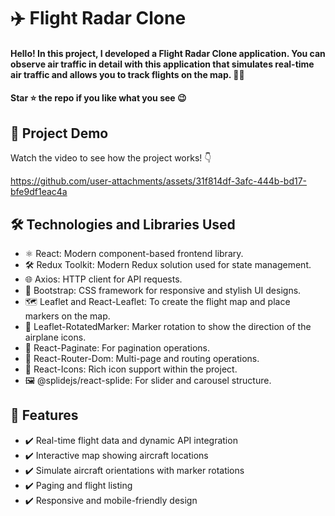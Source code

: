 <div><h1>✈️ Flight Radar Clone</h1></div>
<h4>Hello! In this project, I developed a Flight Radar Clone application. You can observe air traffic in detail with this application that simulates real-time air traffic and allows you to track flights on the map. 🛫🛬</h4>
<h4>Star ⭐ the repo if you like what you see 😉 </h4>
 <div>
 <h2>📸 Project Demo</h2>
 <p>Watch the video to see how the project works! 👇</p>
   

https://github.com/user-attachments/assets/31f814df-3afc-444b-bd17-bfe9df1eac4a


<h2>🛠️ Technologies and Libraries Used</h2>
 <ul>
   <li>⚛️ React: Modern component-based frontend library.</li>
   <li>🛠️ Redux Toolkit: Modern Redux solution used for state management.</li>
   <li>🌐 Axios: HTTP client for API requests.</li>
   <li>🎨 Bootstrap: CSS framework for responsive and stylish UI designs.</li>
   <li>🗺️ Leaflet  and React-Leaflet: To create the flight map and place markers on the map.</li>
   <li>🔄 Leaflet-RotatedMarker: Marker rotation to show the direction of the airplane icons.</li>
   <li>🔘 React-Paginate: For pagination operations.</li>
   <li>🎯 React-Router-Dom: Multi-page and routing operations.</li>
   <li>🔗 React-Icons: Rich icon support within the project.</li>
   <li>🖼️ @splidejs/react-splide: For slider and carousel structure.
</li>
     
 </ul>  
 
 <h2>🎨 Features</h2>
 <ul>
   <li>✔️ Real-time flight data and dynamic API integration</li>
   <li>✔️ Interactive map showing aircraft locations</li>
   <li>✔️ Simulate aircraft orientations with marker rotations</li>
   <li>✔️ Paging and flight listing</li>
   <li>✔️ Responsive and mobile-friendly design</li>
 </ul> 
